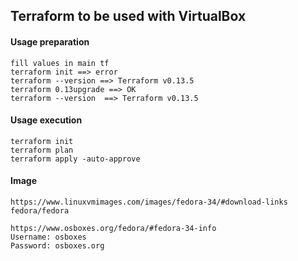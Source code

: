 ## Terraform to be used with VirtualBox

#### Usage preparation
```
fill values in main tf
terraform init ==> error
terraform --version ==> Terraform v0.13.5
terraform 0.13upgrade ==> OK
terraform --version  ==> Terraform v0.13.5
```

#### Usage execution
```
terraform init
terraform plan
terraform apply -auto-approve
```

#### Image
```  
https://www.linuxvmimages.com/images/fedora-34/#download-links fedora/fedora

https://www.osboxes.org/fedora/#fedora-34-info
Username: osboxes
Password: osboxes.org
```